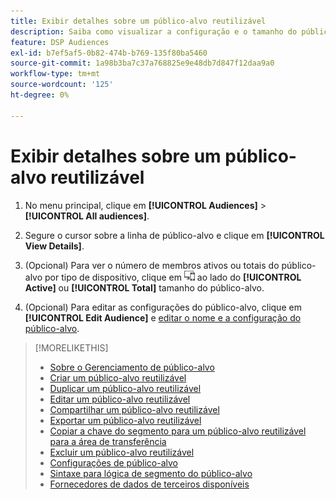 ```yaml
---
title: Exibir detalhes sobre um público-alvo reutilizável
description: Saiba como visualizar a configuração e o tamanho do público-alvo para um público-alvo reutilizável.
feature: DSP Audiences
exl-id: b7ef5af5-0b82-474b-b769-135f80ba5460
source-git-commit: 1a98b3ba7c37a768825e9e48db7d847f12daa9a0
workflow-type: tm+mt
source-wordcount: '125'
ht-degree: 0%

---
```


# Exibir detalhes sobre um público-alvo reutilizável

1. No menu principal, clique em **[!UICONTROL Audiences]** > **[!UICONTROL All audiences]**.

1. Segure o cursor sobre a linha de público-alvo e clique em **[!UICONTROL View Details]**.

1. (Opcional) Para ver o número de membros ativos ou totais do público-alvo por tipo de dispositivo, clique em ![Detalhamento do dispositivo](/help/dsp/assets/device-breakdown.png) ao lado do **[!UICONTROL Active]** ou **[!UICONTROL Total]** tamanho do público-alvo.

1. (Opcional) Para editar as configurações do público-alvo, clique em **[!UICONTROL Edit Audience]** e [editar o nome e a configuração do público-alvo](reusable-audience-edit.md).

>[!MORELIKETHIS]
>
>* [Sobre o Gerenciamento de público-alvo](audience-about.md)
>* [Criar um público-alvo reutilizável](reusable-audience-create.md)
>* [Duplicar um público-alvo reutilizável](reusable-audience-duplicate.md)
>* [Editar um público-alvo reutilizável](reusable-audience-edit.md)
>* [Compartilhar um público-alvo reutilizável](reusable-audience-share.md)
>* [Exportar um público-alvo reutilizável](reusable-audience-export.md)
>* [Copiar a chave do segmento para um público-alvo reutilizável para a área de transferência](reusable-audience-clipboard.md)
>* [Excluir um público-alvo reutilizável](reusable-audience-delete.md)
>* [Configurações de público-alvo](audience-settings.md)
>* [Sintaxe para lógica de segmento do público-alvo](audience-segment-logic-syntax.md)
>* [Fornecedores de dados de terceiros disponíveis](third-party-data-providers.md)

